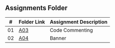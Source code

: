 ##  Assignments Folder

|   #   | Folder Link | Assignment Description |
| :---: | ----------- | ---------------------- |
|  01|[A03](https://github.com/jonhogan/2143-OOP-hogan/tree/master/Assignments/A03) |Code Commenting     |
|  02|[A04](https://github.com/jonhogan/2143-OOP-hogan/tree/master/Assignments/A04)|Banner|
